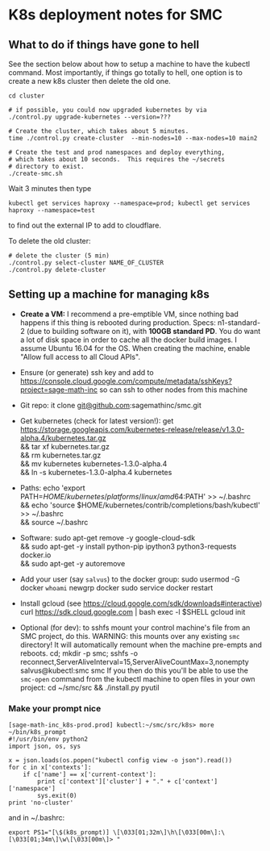 # K8s deployment notes for SMC

## What to do if things have gone to hell

See the section below about how to setup a machine to have the kubectl command.  Most importantly, if things go totally to hell, one option is to create a new k8s cluster then delete the old one.


```
cd cluster

# if possible, you could now upgraded kubernetes by via
./control.py upgrade-kubernetes --version=???

# Create the cluster, which takes about 5 minutes.
time ./control.py create-cluster  --min-nodes=10 --max-nodes=10 main2

# Create the test and prod namespaces and deploy everything,
# which takes about 10 seconds.  This requires the ~/secrets
# directory to exist.
./create-smc.sh

```

Wait 3 minutes then type
```
kubectl get services haproxy --namespace=prod; kubectl get services haproxy --namespace=test
```
to find out the external IP to add to cloudflare.

To delete the old cluster:

```
# delete the cluster (5 min)
./control.py select-cluster NAME_OF_CLUSTER
./control.py delete-cluster
```


## Setting up a machine for managing k8s

- **Create a VM:**  I recommend a pre-emptible VM, since nothing bad happens if this thing is rebooted during production.  Specs: n1-standard-2 (due to building software on it), with **100GB standard PD**.  You do want a lot of disk space in order to cache all the docker build images.  I assume Ubuntu 16.04 for the OS.  When creating the machine, enable "Allow full access to all Cloud APIs".

- Ensure (or generate) ssh key and add to https://console.cloud.google.com/compute/metadata/sshKeys?project=sage-math-inc so can ssh to other nodes from this machine
- Git repo:
	it clone git@github.com:sagemathinc/smc.git
- Get kubernetes (check for latest version!):
	get https://storage.googleapis.com/kubernetes-release/release/v1.3.0-alpha.4/kubernetes.tar.gz \
      && tar xf kubernetes.tar.gz \
      && rm kubernetes.tar.gz \
      && mv kubernetes kubernetes-1.3.0-alpha.4 \
      && ln -s kubernetes-1.3.0-alpha.4 kubernetes
- Paths:
      echo 'export PATH=$HOME/kubernetes/platforms/linux/amd64:$PATH' >> ~/.bashrc \
      && echo 'source $HOME/kubernetes/contrib/completions/bash/kubectl' >> ~/.bashrc \
      && source ~/.bashrc
- Software:
	  sudo apt-get remove -y google-cloud-sdk \
      && sudo apt-get -y install python-pip ipython3 python3-requests docker.io \
      && sudo apt-get -y autoremove
- Add your user (say `salvus`) to the docker group:
	  sudo usermod -G docker `whoami`
      newgrp docker
      sudo service docker restart
- Install gcloud (see https://cloud.google.com/sdk/downloads#interactive)
	  curl https://sdk.cloud.google.com | bash
      exec -l $SHELL
      gcloud init
- Optional (for dev): to sshfs mount your control machine's file from an SMC project, do this.  WARNING: this mounts over any existing `smc` directory!  It will automatically remount when the machine pre-empts and reboots.
	  cd; mkdir -p smc; sshfs -o reconnect,ServerAliveInterval=15,ServerAliveCountMax=3,nonempty salvus@kubectl:smc smc
If you then do this you'll be able to use the `smc-open` command from the kubectl machine to open files in your own project:
	  cd ~/smc/src && ./install.py pyutil

### Make your prompt nice

    [sage-math-inc_k8s-prod.prod] kubectl:~/smc/src/k8s> more ~/bin/k8s_prompt
    #!/usr/bin/env python2
    import json, os, sys

    x = json.loads(os.popen("kubectl config view -o json").read())
    for c in x['contexts']:
        if c['name'] == x['current-context']:
            print c['context']['cluster'] + "." + c['context']['namespace']
            sys.exit(0)
    print 'no-cluster'

and in ~/.bashrc:

    export PS1="[\$(k8s_prompt)] \[\033[01;32m\]\h\[\033[00m\]:\[\033[01;34m\]\w\[\033[00m\]> "


